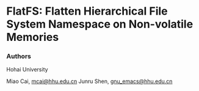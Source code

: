 # FlatFS: Flatten Hierarchical File System Namespace on Non-volatile Memories

### Authors

Hohai University

Miao Cai, mcai@hhu.edu.cn
Junru Shen, gnu_emacs@hhu.edu.cn
